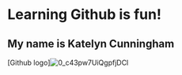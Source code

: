 # Learning Github is fun!
## My name is Katelyn Cunningham
[Github logo]![0_c43pw7UiQgpfjDCl](https://user-images.githubusercontent.com/112519970/189776719-e2e1f707-21bf-4fb5-8e36-fadc88f3e7b7.jpg)
